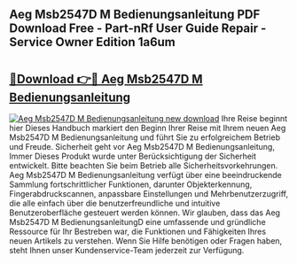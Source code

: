## Aeg Msb2547D M Bedienungsanleitung PDF Download Free - Part-nRf User Guide Repair - Service Owner Edition 1a6um

# <h2><a href="http://df5u0o.blite.top/?on=Aeg+Msb2547D+M+Bedienungsanleitung">🔗Download 👉🔴 Aeg Msb2547D M Bedienungsanleitung</a></h2>

[![Aeg Msb2547D M Bedienungsanleitung new download](https://i.imgur.com/lujVjoI.png)](http://df5u0o.blite.top/?on=Aeg+Msb2547D+M+Bedienungsanleitung)
Ihre Reise beginnt hier Dieses Handbuch markiert den Beginn Ihrer Reise mit Ihrem neuen Aeg Msb2547D M Bedienungsanleitung und führt Sie zu erfolgreichem Betrieb und Freude. Sicherheit geht vor Aeg Msb2547D M Bedienungsanleitung, Immer Dieses Produkt wurde unter Berücksichtigung der Sicherheit entwickelt. Bitte beachten Sie beim Betrieb alle Sicherheitsvorkehrungen. Aeg Msb2547D M Bedienungsanleitung verfügt über eine beeindruckende Sammlung fortschrittlicher Funktionen, darunter Objekterkennung, Fingerabdruckscannen, anpassbare Einstellungen und Mehrbenutzerzugriff, die alle einfach über die benutzerfreundliche und intuitive Benutzeroberfläche gesteuert werden können. Wir glauben, dass das Aeg Msb2547D M BedienungsanleitungD eine umfassende und gründliche Ressource für Ihr Bestreben war, die Funktionen und Fähigkeiten Ihres neuen Artikels zu verstehen. Wenn Sie Hilfe benötigen oder Fragen haben, steht Ihnen unser Kundenservice-Team jederzeit zur Verfügung.
